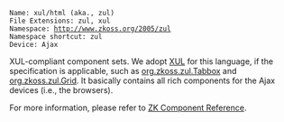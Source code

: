 `Name: xul/html (aka., zul)`  
`File Extensions: zul, xul`  
`Namespace: `[`http://www.zkoss.org/2005/zul`](http://www.zkoss.org/2005/zul)  
`Namespace shortcut: zul`  
`Device: Ajax`

XUL-compliant component sets. We adopt
[XUL](https://developer.mozilla.org/En/XUL) for this language, if the
specification is applicable, such as
[org.zkoss.zul.Tabbox](https://www.zkoss.org/javadoc/latest/zk/org/zkoss/zul/Tabbox.html) and
[org.zkoss.zul.Grid](https://www.zkoss.org/javadoc/latest/zk/org/zkoss/zul/Grid.html). It basically contains all rich
components for the Ajax devices (i.e., the browsers).

For more information, please refer to [ZK Component Reference](zk_component_reference).


